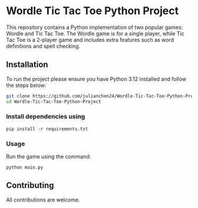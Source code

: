 # Wordle Tic Tac Toe Python Project
This repository contains a Python implementation of two popular games: Wordle and Tic Tac Toe. The Wordle game is for a single player, while Tic Tac Toe is a 2-player game and includes extra features such as word definitions and spell checking.

## Installation
To run the project please ensure you have Python 3.12 installed and follow the steps below:

```bash
git clone https://github.com/julianchen24/Wordle-Tic-Tac-Toe-Python-Project
cd Wordle-Tic-Tac-Toe-Python-Project
```
### Install dependencies using
```
pip install -r requirements.txt
```
### Usage
Run the game using the command:

```
python main.py
```

## Contributing
All contributions are welcome.


